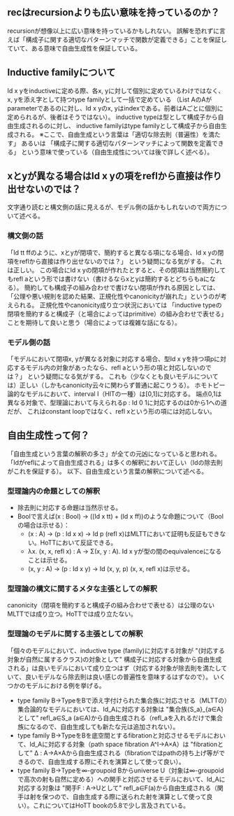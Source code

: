 ## recはrecursionよりも広い意味を持っているのか？
recursionが想像以上に広い意味を持っているかもしれない。
誤解を恐れずに言えば「構成子に関する適切なパターンマッチで関数が定義できる」ことを保証していて、ある意味で自由生成性を保証している。

## Inductive familyについて
Id x yをinductiveに定める際、各x, yに対して個別に定めているわけではなく、x, yを添え字として持つtype familyとして一括で定めている
（List AのAがparameterであるのに対し、Id x yのx, yはindexである。前者はAごとに個別に定められるが、後者はそうではない）。
inductive typeは型として構成子から自由生成されるのに対し、
inductive familyはtype familyとして構成子から自由生成される。
※ここで、自由生成という言葉は「適切な除去則（普遍性）を満たす」
あるいは
「構成子に関する適切なパターンマッチによって関数を定義できる」
という意味で使っている（自由生成性については後で詳しく述べる）。

## xとyが異なる場合はId x yの項をreflから直接は作り出せないのでは？
文字通り読むと構文側の話に見えるが、モデル側の話かもしれないので両方について述べる。

### 構文側の話
「Id tt ffのように、xとyが閉項で、簡約すると異なる項になる場合、Id x yの閉項をreflから直接は作り出せないのでは？」
という疑問になる気がする。
これは正しい。
この場合にId x yの閉項が作れたとすると、その閉項は当然簡約してもrefl aという形では書けない（書けるならxとyは簡約するとどちらもaになる）。
簡約しても構成子の組み合わせで書けない閉項が作れる原因としては、
「公理や悪い規則を認めた結果、正規化性やcanonicityが崩れた」というのが考えられる。
正規化性やcanonicity成り立つ状況においては
「inductive typeの閉項を簡約すると構成子（と場合によってはprimitive）の組み合わせで表せる」
ことを期待して良いと思う（場合によっては複雑な話になる）。
### モデル側の話
「モデルにおいて閉項x, yが異なる対象に対応する場合、型Id x yを持つ項pに対応するモデル内の対象があったなら、refl aという形の項と対応しないのでは？」
という疑問になる気がする。
これも（少なくとも良いモデルについては）正しい（しかもcanonicity云々に関わらず普通に起こりうる）。
ホモトピー論的なモデルにおいて、interval I（HITの一種）は[0,1]に対応する。
端点0,1は異なる対象で、型理論において与えられるp : Id 0 1に対応するのは0から1への道だが、
これはconstant loopではなく、refl xという形の項には対応しない。

## 自由生成性って何？
「自由生成という言葉の解釈の多さ」が全ての元凶になっていると思われる。
「Idがreflによって自由生成される」は多くの解釈において正しい（Idの除去則がこれを保証する）。
以下、自由生成という言葉の解釈について述べる。

### 型理論内の命題としての解釈
- 除去則に対応する命題は当然示せる。
- Boolで言えば(x : Bool) → ((Id x tt) + (Id x ff))のような命題について（Boolの場合は示せる）：
  - (x : A) → (p : Id x x) → Id p (refl x)はMLTTにおいて証明も反証もできない。HoTTにおいて反証できる。
  - λx. (x, x, refl x) : A → Σ(x, y : A). Id x yが型の間のequivalenceになることは示せる。
  - (x, y : A) → (p : Id x y) → Id (x, y, p) (x, x, refl x)は示せる。

### 型理論の構文に関するメタな主張としての解釈
canonicity（閉項を簡約すると構成子の組み合わせで表せる）は公理のないMLTTでは成り立つ。HoTTでは成り立たない。

### 型理論のモデルに関する主張としての解釈
「個々のモデルにおいて、inductive type (family)に対応する対象が "(対応する対象が自然に属するクラス)の対象として" 構成子に対応する対象から自由生成される」は良いモデルにおいて成り立つはず（対応する対象が除去則を満たしていて、良いモデルなら除去則は良い感じの普遍性を意味するはずなので）。
いくつかのモデルにおける例を挙げる。
- type family B→TypeをBで添え字付けられた集合族に対応させる（MLTTの）集合論的なモデルにおいては、Id_Aに対応する対象は "集合族{S_a}_{a∈A}として" refl_a∈S_a (a∈A)から自由生成される（refl_aを入れるだけで集合族になるので、自由生成しても新たな元は追加されない）。
- type family B→TypeをBを底空間とするfibrationと対応させるモデルにおいて、Id_Aに対応する対象（path space fibration A^I→A×A）は "fibrationとして" Δ : A→A×Aから自由生成される（fibrationではpathの持ち上げ等ができるので、自由生成する際にそれを演算として使って良い）。
- type family B→Typeを∞-groupoid Bからuniverse U（対象は∞-groupoidで高次の射も自然に定める）への関手と対応させるモデルにおいて、Id_Aに対応する対象は "関手F : A→Uとして" refl_a∈F(a)から自由生成される（関手は射を保つので、自由生成する際に送られた射を演算として使って良い）。これについてはHoTT bookの5.8で少し言及されている。
